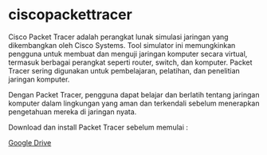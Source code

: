 # ciscopackettracer
Cisco Packet Tracer adalah perangkat lunak simulasi jaringan yang dikembangkan oleh Cisco Systems. Tool simulator ini memungkinkan pengguna untuk membuat dan menguji jaringan komputer secara virtual, termasuk berbagai perangkat seperti router, switch, dan komputer. Packet Tracer sering digunakan untuk pembelajaran, pelatihan, dan penelitian jaringan komputer. 

Dengan Packet Tracer, pengguna dapat belajar dan berlatih tentang jaringan komputer dalam lingkungan yang aman dan terkendali sebelum menerapkan pengetahuan mereka di jaringan nyata. 

Download dan install Packet Tracer sebelum memulai : <p><a href="https://drive.google.com/drive/folders/1F1LSw_GxOTjPM9o604rdZuQJ7GMzBpRe?usp=sharing" target="_blank">Google Drive</a></p>
